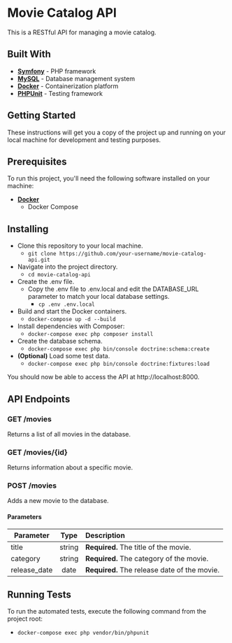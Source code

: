 # Movie Catalog API

This is a RESTful API for managing a movie catalog.

## Built With

- [**Symfony**](https://symfony.com) - PHP framework
- [**MySQL**](https://www.mysql.com) - Database management system
- [**Docker**](https://www.docker.com) - Containerization platform
- [**PHPUnit**](https://phpunit.de) - Testing framework

## Getting Started

These instructions will get you a copy of the project up and running on your local machine for development and testing purposes.

## Prerequisites

To run this project, you'll need the following software installed on your machine:

- [**Docker**](https://docs.docker.com/get-docker/)
    - Docker Compose

## Installing

- Clone this repository to your local machine.
    - `git clone https://github.com/your-username/movie-catalog-api.git`
- Navigate into the project directory.
    - `cd movie-catalog-api`
- Create the .env file.
    - Copy the .env file to .env.local and edit the DATABASE_URL parameter to match your local database settings.
        - `cp .env .env.local`
- Build and start the Docker containers.
    - `docker-compose up -d --build`
- Install dependencies with Composer:
    - `docker-compose exec php composer install`
- Create the database schema.
    - `docker-compose exec php bin/console doctrine:schema:create`
- **(Optional)** Load some test data.
    - `docker-compose exec php bin/console doctrine:fixtures:load`

You should now be able to access the API at http://localhost:8000.

## API Endpoints

### GET /movies

Returns a list of all movies in the database.

### GET /movies/{id}

Returns information about a specific movie.

### POST /movies

Adds a new movie to the database.

#### Parameters
|Parameter	| Type | Description |
|----------|:-------------:|:------|
|title	| string | **Required.** The title of the movie. |
|category	| string | **Required.** The category of the movie. |
|release_date	| date | **Required.** The release date of the movie. |

## Running Tests

To run the automated tests, execute the following command from the project root:

- `docker-compose exec php vendor/bin/phpunit`